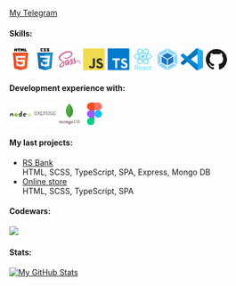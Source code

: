 [My Telegram](https://t.me/litavar)

#### Skills: 
<div>
<img src="https://raw.githubusercontent.com/devicons/devicon/master/icons/html5/html5-original-wordmark.svg" width="40" height="40"/>
<img src="https://raw.githubusercontent.com/devicons/devicon/master/icons/css3/css3-original-wordmark.svg" width="40" height="40"/>
<img src="https://raw.githubusercontent.com/devicons/devicon/master/icons/sass/sass-original.svg" width="40" height="40"/>
<img src="https://raw.githubusercontent.com/devicons/devicon/master/icons/javascript/javascript-original.svg" width="40" height="40"/>
<img src="https://raw.githubusercontent.com/devicons/devicon/master/icons/typescript/typescript-original.svg" width="40" height="40"/>
<img src="https://raw.githubusercontent.com/devicons/devicon/master/icons/react/react-original-wordmark.svg" width="40" height="40"/>
<img src="https://raw.githubusercontent.com/devicons/devicon/1119b9f84c0290e0f0b38982099a2bd027a48bf1/icons/webpack/webpack-original.svg" width="40" height="40"/>
<img src="https://raw.githubusercontent.com/devicons/devicon/1119b9f84c0290e0f0b38982099a2bd027a48bf1/icons/vscode/vscode-original.svg" width="40" height="40"/>
<img src="https://raw.githubusercontent.com/devicons/devicon/1119b9f84c0290e0f0b38982099a2bd027a48bf1/icons/github/github-original.svg" width="40" height="40"/>
<div/>

#### Development experience with: 
<div>
<img src="https://raw.githubusercontent.com/devicons/devicon/master/icons/nodejs/nodejs-original-wordmark.svg" width="40" height="40"/>
<img src="https://raw.githubusercontent.com/devicons/devicon/master/icons/express/express-original-wordmark.svg" width="40" height="40"/>
<img src="https://raw.githubusercontent.com/devicons/devicon/master/icons/mongodb/mongodb-original-wordmark.svg" width="40" height="40"/>
<img src="https://raw.githubusercontent.com/devicons/devicon/1119b9f84c0290e0f0b38982099a2bd027a48bf1/icons/figma/figma-original.svg" width="40" height="40"/>
<div/>

#### My last projects:
- [RS Bank](https://rsbank.netlify.app/)  
HTML, SCSS, TypeScript, SPA, Express, Mongo DB
- [Online store](https://kk-sh8-store.netlify.app/)  
HTML, SCSS, TypeScript, SPA

#### Codewars: 

![](https://www.codewars.com/users/kkolite/badges/large)

#### Stats: 

[![My GitHub Stats](https://github-readme-stats.vercel.app/api/?username=kkolite&count_private=true&showicons=true)]()
